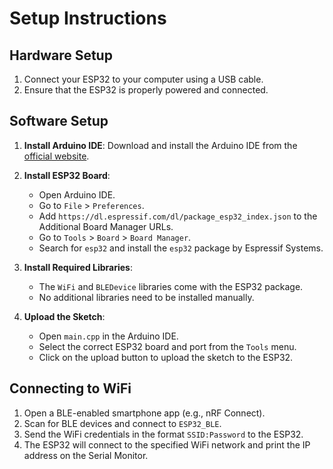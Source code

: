 # Setup Instructions

## Hardware Setup

1. Connect your ESP32 to your computer using a USB cable.
2. Ensure that the ESP32 is properly powered and connected.

## Software Setup

1. **Install Arduino IDE**: Download and install the Arduino IDE from the [official website](https://www.arduino.cc/en/software).

2. **Install ESP32 Board**:
    - Open Arduino IDE.
    - Go to `File` > `Preferences`.
    - Add `https://dl.espressif.com/dl/package_esp32_index.json` to the Additional Board Manager URLs.
    - Go to `Tools` > `Board` > `Board Manager`.
    - Search for `esp32` and install the `esp32` package by Espressif Systems.

3. **Install Required Libraries**:
    - The `WiFi` and `BLEDevice` libraries come with the ESP32 package.
    - No additional libraries need to be installed manually.

4. **Upload the Sketch**:
    - Open `main.cpp` in the Arduino IDE.
    - Select the correct ESP32 board and port from the `Tools` menu.
    - Click on the upload button to upload the sketch to the ESP32.

## Connecting to WiFi

1. Open a BLE-enabled smartphone app (e.g., nRF Connect).
2. Scan for BLE devices and connect to `ESP32_BLE`.
3. Send the WiFi credentials in the format `SSID:Password` to the ESP32.
4. The ESP32 will connect to the specified WiFi network and print the IP address on the Serial Monitor.
